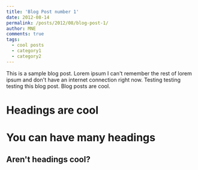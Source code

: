 ```yaml
---
title: 'Blog Post number 1'
date: 2012-08-14
permalink: /posts/2012/08/blog-post-1/
author: MNE
comments: true
tags:
  - cool posts
  - category1
  - category2
---
```


This is a sample blog post. Lorem ipsum I can't remember the rest of lorem ipsum and don't have an internet connection right now. Testing testing testing this blog post. Blog posts are cool.

Headings are cool
======

You can have many headings
======

Aren't headings cool?
------